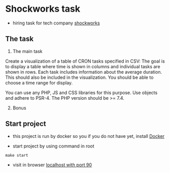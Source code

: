 # Shockworks task

- hiring task for tech company [shockworks](https://www.shockworks.eu/en/)

## The task

1. The main task

Create a visualization of a table of CRON tasks specified in CSV:
The goal is to display a table where time is shown in columns and individual tasks are shown in rows. Each task includes information about the average duration. This should also be included in the visualization. You should be able to choose a time range for display.

You can use any PHP, JS and CSS libraries for this purpose. Use objects and adhere to PSR-4. The PHP version should be >= 7.4.

2. Bonus

## Start project

- this project is run by docker so you if you do not have yet, install [Docker](https://www.docker.com/get-started/)

- start project by using command in root

```
make start
```

- visit in browser [localhost with port 90](http://localhost:90)